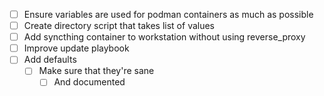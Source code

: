 - [ ] Ensure variables are used for podman containers as much as possible
- [ ] Create directory script that takes list of values
- [ ] Add syncthing container to workstation without using reverse_proxy
- [ ] Improve update playbook
- [ ] Add defaults
    - [ ] Make sure that they're sane
        - [ ] And documented
